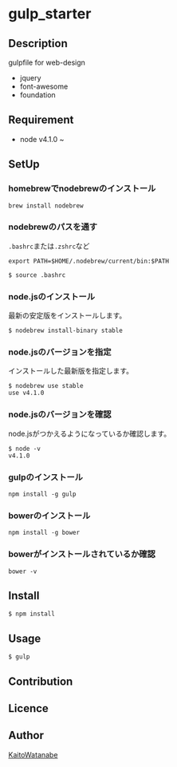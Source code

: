 gulp_starter
====

## Description
gulpfile for web-design

* jquery
* font-awesome
* foundation

## Requirement
* node v4.1.0 ~


## SetUp
### homebrewでnodebrewのインストール

```
brew install nodebrew
```

### nodebrewのパスを通す

`.bashrc`または`.zshrc`など

```
export PATH=$HOME/.nodebrew/current/bin:$PATH
```

```
$ source .bashrc
```

### node.jsのインストール

最新の安定版をインストールします。

```
$ nodebrew install-binary stable
```

### node.jsのバージョンを指定

インストールした最新版を指定します。

```
$ nodebrew use stable
use v4.1.0
```
### node.jsのバージョンを確認

node.jsがつかえるようになっているか確認します。

```
$ node -v
v4.1.0
```

### gulpのインストール

```
npm install -g gulp
```

### bowerのインストール

```
npm install -g bower
```

### bowerがインストールされているか確認

```
bower -v
```

## Install

```
$ npm install
```

## Usage

```
$ gulp
```

## Contribution

## Licence



## Author

[KaitoWatanabe](https://github.com/KaitoWatanabe)
